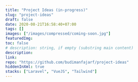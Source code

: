 ```yaml
---
title: "Project Ideas (in-progress)"
slug: "project-ideas"
draft: false
date: 2020-08-21T16:58:40+07:00
tags: []
images: ["/images/compressed/coming-soon.jpg"]
featuredImg:
toc: false
# description: string, if empty (substring main content)
description:
link:
repo: "https://github.com/budimanfajarf/project-ideas"
hiddenInXml: true
stacks: ["Laravel", "VueJS", "Tailwind"]
---
```

